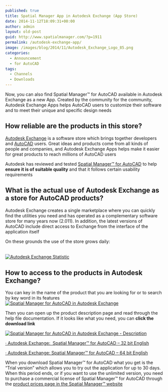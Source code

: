 ```yaml
---
published: true
title: Spatial Manager App in Autodesk Exchange (App Store)
date: 2014-11-12T18:09:31+00:00
author: admin
layout: old-post
guid: http://www.spatialmanager.com/?p=1911
permalink: /autodesk-exchange-app/
image: /images/blog/2014/11/Autodesk_Exchange_Logo_85.png
categories:
  - Announcement
  - for AutoCAD
tags:
  - Channels
  - Downloads
---
```

Now, you can also find Spatial Manager™ for AutoCAD available in Autodesk Exchange as a new App. Created by the community for the community, Autodesk Exchange Apps helps AutoCAD users to customize their software and to meet their unique and specific design needs<!--more-->

## <span>How reliable are the products in this store?</span>

<a title="Autodesk Exchange main page" href="https://apps.exchange.autodesk.com/" target="_blank" rel="nofollow">Autodesk Exchange</a> is a software store which brings together developers and <a title="AutoCAD product page" href="http://www.autodesk.com/products/autocad/overview" target="_blank" rel="nofollow">AutoCAD</a> users. Great ideas and products come from all kinds of people and companies, and Autodesk Exchange Apps helps make it easier for great products to reach millions of AutoCAD users

Autodesk has reviewed and tested <a title="Spatial Manager™ for AutoCAD product page" href="http://www.spatialmanager.com/spm-forautocad/" target="_blank" rel="nofollow">Spatial Manager™ for AutoCAD</a> to help **ensure it is of suitable quality** and that it follows certain usability requirements

## <span>What is the</span> <span>actual use</span> of <span>Autodesk</span> <span>Exchange</span> as a store <span>for AutoCAD</span> <span>products</span>?

Autodesk Exchange creates a single marketplace where you can quickly find the utilities you need and has <span>operated as</span> <span>a complementary software store</span> <span>for many years now (2.011)</span>. <span>In addition,</span> <span>the latest versions of</span> <span>AutoCAD</span> <span>include</span> <span>direct access to</span> <span>Exchange from the</span> <span>interface</span> <span>of</span> <span>the application</span> <span>itself</span>

<span><span>On these grounds</span> <span>the use</span> <span>of the store</span> <span>grows daily</span>:<br /> </span>

###### 

<p>
  <a href="/images/blog/2014/11/Autodesk_Exchange_3.png" target="_blank" rel="nofollow"><img src="/images/blog/2014/11/Autodesk_Exchange_3-199x300.png" alt="Autodesk Exchange Statistic" width="199" height="300" srcset="/images/blog/2014/11/Autodesk_Exchange_3-199x300.png 199w, /images/blog/2014/11/Autodesk_Exchange_3.png 474w" sizes="(max-width: 199px) 100vw, 199px" /></a>
</p>

## 

## How to access to the products in Autodesk Exchange?

You can key in the name of the product that you are looking for or to search by key word in its features <a href="/images/blog/2014/11/Autodesk_Exchange_1.png" target="_blank" rel="nofollow"><img src="/images/blog/2014/11/Autodesk_Exchange_1-1024x480.png" alt="Spatial Manager for AutoCAD in Autodesk Exchange" width="625" height="292" srcset="/images/blog/2014/11/Autodesk_Exchange_1-1024x480.png 1024w, /images/blog/2014/11/Autodesk_Exchange_1-300x140.png 300w, /images/blog/2014/11/Autodesk_Exchange_1-624x292.png 624w, /images/blog/2014/11/Autodesk_Exchange_1.png 1280w" sizes="(max-width: 625px) 100vw, 625px" /></a>

Then you can open up the product description page and read through the help file documentation. If it looks like what you need, you can **click the download link**

<a href="/images/blog/2014/11/Autodesk_Exchange_2.png" target="_blank" rel="nofollow"><img src="/images/blog/2014/11/Autodesk_Exchange_2-1024x842.png" alt="Spatial Manager for AutoCAD in Autodesk Exchange - Description" width="625" height="513" srcset="/images/blog/2014/11/Autodesk_Exchange_2-1024x842.png 1024w, /images/blog/2014/11/Autodesk_Exchange_2-300x246.png 300w, /images/blog/2014/11/Autodesk_Exchange_2-624x513.png 624w, /images/blog/2014/11/Autodesk_Exchange_2.png 1269w" sizes="(max-width: 625px) 100vw, 625px" /></a>

<a href="https://apps.exchange.autodesk.com/ACD/en/Detail/Index?id=appstore.exchange.autodesk.com%3aspatialmanagerforautocad_windows32%3aen" target="_blank" rel="nofollow">· Autodesk Exchange:  Spatial Manager™ for AutoCAD &#8211; 32 bit English</a>
  
<a href="https://apps.exchange.autodesk.com/ACD/en/Detail/Index?id=appstore.exchange.autodesk.com%3aspatialmanagerforautocad_windows64%3aen" target="_blank" rel="nofollow">· Autodesk Exchange: Spatial Manager™ for AutoCAD &#8211; 64 bit English</a>

When you download Spatial Manager™ for AutoCAD what you get is the &#8220;Trial version&#8221; which allows you to try out the application for up to 30 days. When this period ends, or if you want to use the unlimited version, you need to purchase a commercial license of Spatial Manager™ for AutoCAD through the <a title="Spatial Manager for AutoCAD product prices page" href="http://www.spatialmanager.com/spm-forautocad-prices/" target="_blank" rel="nofollow">product prices page in the Spatial Manager™ website</a>
